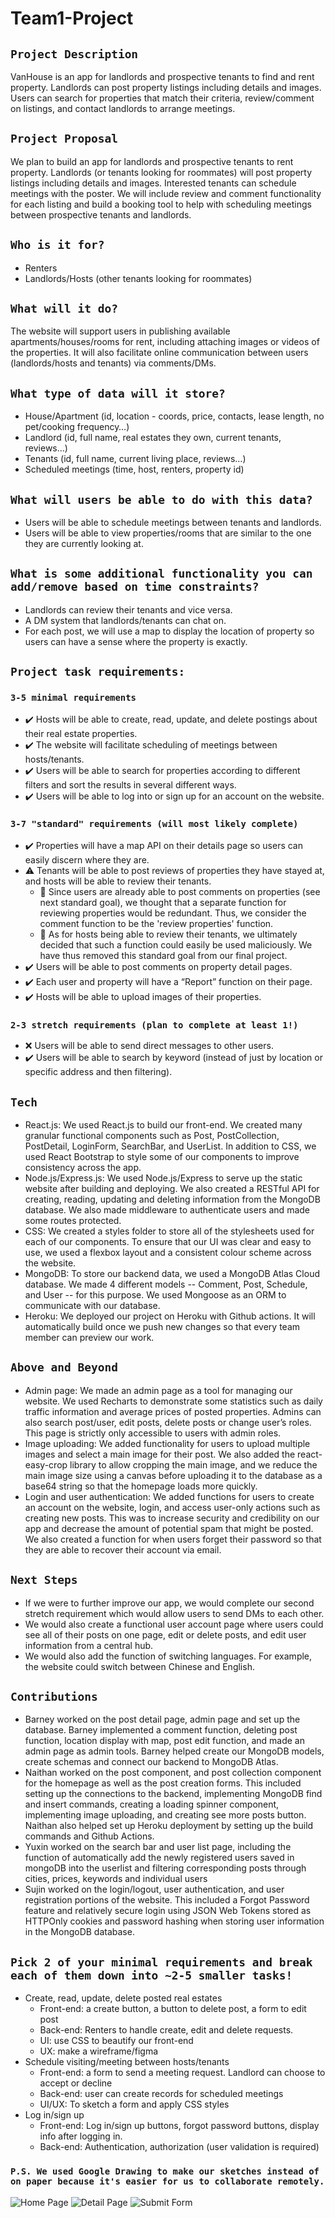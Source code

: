 # Team1-Project
## `Project Description` 
VanHouse is an app for landlords and prospective tenants to find and rent property. Landlords can post property listings including details and images. Users can search for properties that match their criteria, review/comment on listings, and contact landlords to arrange meetings.

## `Project Proposal`
We plan to build an app for landlords and prospective tenants to rent property. Landlords (or tenants looking for roommates) will post property listings including details and images. Interested tenants can schedule meetings with the poster. We will include review and comment functionality for each listing and build a booking tool to help with scheduling meetings between prospective tenants and landlords.

## `Who is it for?`
- Renters
- Landlords/Hosts (other tenants looking for roommates)

## `What will it do?`
The website will support users in publishing available apartments/houses/rooms for rent, including attaching images or videos of the properties. It will also facilitate online communication between users (landlords/hosts and tenants) via comments/DMs.

## `What type of data will it store?`
- House/Apartment (id, location - coords, price, contacts, lease length, no pet/cooking frequency…)
- Landlord (id, full name, real estates they own, current tenants, reviews…)
- Tenants (id, full name, current living place, reviews…)
- Scheduled meetings (time, host, renters, property id)

## `What will users be able to do with this data?`
- Users will be able to schedule meetings between tenants and landlords.
- Users will be able to view properties/rooms that are similar to the one they are currently looking at.

## `What is some additional functionality you can add/remove based on time constraints?`
- Landlords can review their tenants and vice versa.
- A DM system that landlords/tenants can chat on. 
- For each post, we will use a map to display the location of property so users can have a sense where the property is exactly. 

## `Project task requirements:`
### `3-5 minimal requirements`
* :heavy_check_mark: Hosts will be able to create, read, update, and delete postings about their real estate properties.  
* :heavy_check_mark: The website will facilitate scheduling of meetings between hosts/tenants.  
* :heavy_check_mark: Users will be able to search for properties according to different filters and sort the results in several different ways.  
* :heavy_check_mark: Users will be able to log into or sign up for an account on the website.  

### `3-7 "standard" requirements (will most likely complete)`
* :heavy_check_mark: Properties will have a map API on their details page so users can easily discern where they are.  
* :warning: Tenants will be able to post reviews of properties they have stayed at, and hosts will be able to review their tenants.  
    * :speech_balloon: Since users are already able to post comments on properties (see next standard goal), we thought that a separate function for reviewing properties would be redundant. Thus, we consider the comment function to be the 'review properties' function.  
    * :speech_balloon: As for hosts being able to review their tenants, we ultimately decided that such a function could easily be used maliciously. We have thus removed this standard goal from our final project.  
* :heavy_check_mark: Users will be able to post comments on property detail pages.  
* :heavy_check_mark: Each user and property will have a “Report” function on their page.  
* :heavy_check_mark: Hosts will be able to upload images of their properties.  

### `2-3 stretch requirements (plan to complete at least 1!)`
* :x: Users will be able to send direct messages to other users.   
* :heavy_check_mark: Users will be able to search by keyword (instead of just by location or specific address and then filtering).   

## `Tech`
- React.js: We used React.js to build our front-end. We created many granular functional components such as Post, PostCollection, PostDetail, LoginForm, SearchBar, and UserList. In addition to CSS, we used React Bootstrap to style some of our components to improve consistency across the app.
- Node.js/Express.js: We used Node.js/Express to serve up the static website after building and deploying. We also created a RESTful API for creating, reading, updating and deleting information from the MongoDB database. We also made middleware to authenticate users and made some routes protected. 
- CSS: We created a styles folder to store all of the stylesheets used for each of our components. To ensure that our UI was clear and easy to use, we used a flexbox layout and a consistent colour scheme across the website.
- MongoDB: To store our backend data, we used a MongoDB Atlas Cloud database. We made 4 different models -- Comment, Post, Schedule, and User -- for this purpose. We used Mongoose as an ORM to communicate with our database. 
- Heroku: We deployed our project on Heroku with Github actions. It will automatically build once we push new changes so that every team member can preview our work.

## `Above and Beyond`
- Admin page: We made an admin page as a tool for managing our website. We used Recharts to demonstrate some statistics such as daily traffic information and average prices of posted properties. Admins can also search post/user,  edit posts, delete posts or change user’s roles.  This page is strictly only accessible to users with admin roles. 
- Image uploading: We added functionality for users to upload multiple images and select a main image for their post. We also added the react-easy-crop library to allow cropping the main image, and we reduce the main image size using a canvas before uploading it to the database as a base64 string so that the homepage loads more quickly.
- Login and user authentication: We added functions for users to create an account on the website, login, and access user-only actions such as creating new posts. This was to increase security and credibility on our app and decrease the amount of potential spam that might be posted. We also created a function for when users forget their password so that they are able to recover their account via email.

## `Next Steps`
- If we were to further improve our app, we would complete our second stretch requirement which would allow users to send DMs to each other.
- We would also create a functional user account page where users could see all of their posts on one page, edit or delete posts, and edit user information from a central hub. 
- We would also add the function of switching languages. For example, the website could switch between Chinese and English.

## `Contributions`
- Barney worked on the post detail page, admin page and set up the database. Barney implemented a comment function, deleting post function, location display with map, post edit function, and made an admin page as admin tools. Barney helped create our MongoDB models, create schemas and connect our backend to MongoDB Atlas.  
- Naithan worked on the post component, and post collection component for the homepage as well as the post creation forms. This included setting up the connections to the backend, implementing MongoDB find and insert commands, creating a loading spinner component, implementing image uploading, and creating see more posts button. Naithan also helped set up Heroku deployment by setting up the build commands and Github Actions.
- Yuxin worked on the search bar and user list page, including the function of automatically add the newly registered users saved in mongoDB into the userlist and filtering corresponding posts through cities, prices, keywords and individual users
- Sujin worked on the login/logout, user authentication, and user registration  portions of the website. This included a Forgot Password feature and relatively secure login using JSON Web Tokens stored as HTTPOnly cookies and password hashing when storing user information in the MongoDB database.


## `Pick 2 of your minimal requirements and break each of them down into ~2-5 smaller tasks!`
- Create, read, update, delete posted real estates
  - Front-end: a create button, a button to delete post, a form to edit post
  - Back-end: Renters to handle create, edit and delete requests.
  - UI: use CSS to beautify our front-end
  - UX: make a wireframe/figma
- Schedule visiting/meeting between hosts/tenants
  - Front-end: a form to send a meeting request. Landlord can choose to accept or decline
  - Back-end: user can create records for scheduled meetings
  - UI/UX: To sketch a form and apply CSS styles
- Log in/sign up
  - Front-end: Log in/sign up buttons, forgot password buttons, display info after logging in.
  - Back-end: Authentication, authorization (user validation is required)

### `P.S. We used Google Drawing to make our sketches instead of on paper because it's easier for us to collaborate remotely.`
![Home Page](./home_page.png)
![Detail Page](./detail_page.png)
![Submit Form](./submit_form.png)
